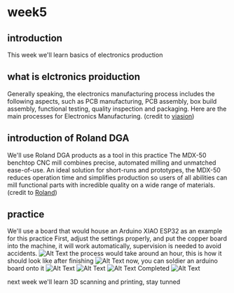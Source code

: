 # week5
## introduction
This week we'll learn basics of electronics production
## what is elctronics proiduction
Generally speaking, the electronics manufacturing process includes the following aspects, such as PCB manufacturing, PCB assembly, box build assembly, functional testing, quality inspection and packaging. Here are the main processes for Electronics Manufacturing.
(credit to [viasion](https://www.viasion.com/electronic-manufacturing-process/))
## introduction of Roland DGA
We'll use Roland DGA products as a tool in this practice
The MDX-50 benchtop CNC mill combines precise, automated milling and unmatched ease-of-use. An ideal solution for short-runs and prototypes, the MDX-50 reduces operation time and simplifies production so users of all abilities can mill functional parts with incredible quality on a wide range of materials.
(credit to [Roland](https://www.rolanddga.com/products/3d/mdx-50-benchtop-cnc-mill))
## practice
We'll use a board that would house an Arduino XIAO ESP32 as an example for this practice
First, adjust the settings properly, and put the copper board into the machine, it will work automatically, supervision is needed to avoid accidents.
![Alt Text](https://unncfab.oss-cn-hangzhou.aliyuncs.com/img/xxn/%E5%BE%AE%E4%BF%A1%E5%9B%BE%E7%89%87_202504151904411.jpg)
the process would take around an hour, this is how it should look like after finishing
![Alt Text](https://unncfab.oss-cn-hangzhou.aliyuncs.com/img/xxn/%E5%BE%AE%E4%BF%A1%E5%9B%BE%E7%89%87_202504151904412.jpg)
now, you can soldier an arduino board onto it
![Alt Text](https://unncfab.oss-cn-hangzhou.aliyuncs.com/img/xxn/%E5%BE%AE%E4%BF%A1%E5%9B%BE%E7%89%87_202504151904401.jpg)
![Alt Text](https://unncfab.oss-cn-hangzhou.aliyuncs.com/img/xxn/%E5%BE%AE%E4%BF%A1%E5%9B%BE%E7%89%87_20250415190422.jpg)
![Alt Text](https://unncfab.oss-cn-hangzhou.aliyuncs.com/img/xxn/%E5%BE%AE%E4%BF%A1%E5%9B%BE%E7%89%87_20250415190440.jpg)
Completed
![Alt Text](https://unncfab.oss-cn-hangzhou.aliyuncs.com/img/xxn/%E5%BE%AE%E4%BF%A1%E5%9B%BE%E7%89%87_20250415190441.jpg)

next week we'll learn 3D scanning and printing, stay tunned